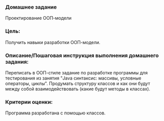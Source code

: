 ### Домашнее задание
Проектирование ООП-модели

### Цель:
Получить навыки разработки ООП-модели.

### Описание/Пошаговая инструкция выполнения домашнего задания:
Переписать в ООП-стиле задание по разработке программы для тестирования из занятия "Java синтаксис: массивы, условные операторы, циклы".
Продумать структуру классов и как они будут между собой взаимодействовать (какие будут методы в классах).

### Критерии оценки:
Программа разработана с помощью классов.